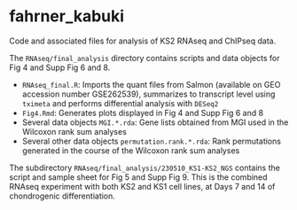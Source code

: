 # fahrner_kabuki

Code and associated files for analysis of KS2 RNAseq and ChIPseq data.

The `RNAseq/final_analysis` directory contains scripts and data objects for Fig 4 and Supp Fig 6 and 8.
  - `RNAseq_final.R`: Imports the quant files from Salmon (available on GEO accession number GSE262539), summarizes to transcript level using `tximeta` and performs differential analysis with `DESeq2`
  - `Fig4.Rmd`: Generates plots displayed in Fig 4 and Supp Fig 6 and 8
  - Several data objects `MGI.*.rda`: Gene lists obtained from MGI used in the Wilcoxon rank sum analyses
  - Several other data objects `permutation.rank.*.rda`: Rank permutations generated in the course of the Wilcoxon rank sum analyses

The subdirectory `RNAseq/final_analysis/230510_KS1-KS2_NGS` contains the script and sample sheet for Fig 5 and Supp Fig 9. This is the combined RNAseq experiment with both KS2 and KS1 cell lines, at Days 7 and 14 of chondrogenic differentiation.
